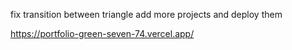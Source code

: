 fix transition between triangle
add more projects and deploy them

https://portfolio-green-seven-74.vercel.app/